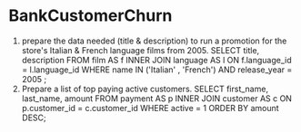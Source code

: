 # BankCustomerChurn

1. prepare the data needed (title & description) to run a promotion for the store's Italian & French language films from 2005.
     SELECT title, description
      FROM film AS f
      INNER JOIN language AS l
      ON f.language_id = l.language_id
      WHERE name IN ('Italian' , 'French')
      AND release_year = 2005 ;
2. Prepare a list of top paying active customers.
     SELECT first_name, last_name, amount
      FROM payment AS p
      INNER JOIN customer AS c
      ON p.customer_id = c.customer_id
      WHERE active = 1
      ORDER BY amount DESC;
